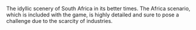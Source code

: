 ---
---

The idyllic scenery of South Africa in its better times. The Africa scenario, which is included with the game, is highly detailed and sure to pose a challenge due to the scarcity of industries.
